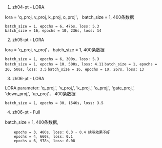 1. zh04-pt - LORA

lora = 'q_proj, v_proj, k_proj, o_proj'， batch_size = 1, 400条数据

`batch_size = 1, epochs = 6, 476s, loss: 5.3 `   
`batch_size = 16, epochs = 10, 236s, loss: 14 `

2. zh05-pt - LORA

lora = 'q_proj, v_proj'， batch_size = 1, 400条数据

`batch_size = 1, epochs = 6, 300s, loss: 5.3`    
`batch_size = 1, epochs = 10, 500s, loss: 4.11`
`batch_size = 1, epochs = 20, 500s, loss: 3.5`
`batch_size = 16, epochs = 10, 267s, loss: 13`

3. zh06-pt - LORA

LORA parameter: 'q_proj,', 'v_proj,', 'k_proj,', 'o_proj,', 'gate_proj,', 'down_proj,', 'up_proj'， 400条数据    

```commandline
batch_size = 1, epochs = 30, 1546s, loss: 3.5
```

4.  zh06-pt - Full

batch_size = 1, 400条数据,

```
    epochs = 3, 480s, loss: 0.3 - 0.4 续写效果不好    
    epochs = 4, 660s, loss: 0.1     
    epochs = 6, 978s, loss: 0.08    
```